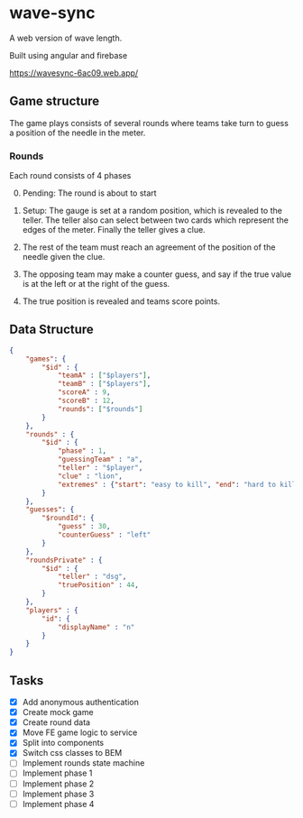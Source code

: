 # wave-sync

A web version of wave length.

Built using angular and firebase

https://wavesync-6ac09.web.app/

## Game structure

The game plays consists of several rounds where teams take turn to guess a position of the needle in the meter.

### Rounds

Each round consists of 4 phases

0. Pending: The round is about to start

1. Setup: The gauge is set at a random position, which is revealed to the teller. The teller also can select between two cards which represent the edges of the meter. Finally the teller gives a clue.

2. The rest of the team must reach an agreement of the position of the needle given the clue.

3. The opposing team may make a counter guess, and say if the true value is at the left or at the right of the guess.

4. The true position is revealed and teams score points.

## Data Structure

````json
{
    "games": {
        "$id" : {
            "teamA" : ["$players"],
            "teamB" : ["$players"],
            "scoreA" : 9,
            "scoreB" : 12,
            "rounds": ["$rounds"] 
        }
    },
    "rounds" : {
        "$id" : {
            "phase" : 1,
            "guessingTeam" : "a",
            "teller" : "$player",
            "clue" : "lion",
            "extremes" : {"start": "easy to kill", "end": "hard to kill"}
        }
    },
    "guesses": {
        "$roundId": {
            "guess" : 30,
            "counterGuess" : "left"
        }
    },
    "roundsPrivate" : {
        "$id" : {
            "teller" : "dsg",
            "truePosition" : 44,
        }
    },
    "players" : {
        "id": {
            "displayName" : "n"
        }
    }
}
````

## Tasks

- [x] Add anonymous authentication
- [x] Create mock game
- [x] Create round data
- [x] Move FE game logic to service
- [x] Split into components 
- [x] Switch css classes to BEM
- [ ] Implement rounds state machine
- [ ] Implement phase 1
- [ ] Implement phase 2
- [ ] Implement phase 3
- [ ] Implement phase 4